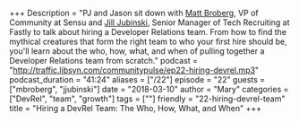 +++
Description = "PJ and Jason sit down with [Matt Broberg](https://twitter.com/mbbroberg), VP of Community at Sensu and [Jill Jubinski](https://twitter.com/jilljubs), ‎Senior Manager of Tech Recruiting at ‎Fastly to talk about hiring a Developer Relations team. From how to find the mythical creatures that form the right team to who your first hire should be, you'll learn about the who, how, what, and when of pulling together a Developer Relations team from scratch."
podcast = "http://traffic.libsyn.com/communitypulse/ep22-hiring-devrel.mp3"
podcast_duration = "41:24"
aliases = ["/22"]
episode = "22"
guests = ["mbroberg", "jjubinski"]
date = "2018-03-10"
author = "Mary"
categories = ["DevRel", "team", "growth"]
tags = [""]
friendly = "22-hiring-devrel-team"
title = "Hiring a DevRel Team: The Who, How, What, and When"
+++
